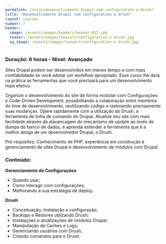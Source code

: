 ```yaml
---
permalink: /curso/desenvolvimento-drupal-com-configuration-e-drush/
title: "Desenvolvimento Drupal com Configuration e Drush"
layout: courses
number: 7
header:
  image: /assets/images/headers/header-013.jpg
  teaser: /assets/images/teasers/configuration-e-drush.jpg
  og_image: /assets/images/teasers/configuration-e-drush.jpg
---
```


### Duração: 6 horas - Nível: Avançado

Sites Drupal podem ser desenvolvidos em menos tempo e com mais confiabilidade se você adotar um workflow apropriado. Esse curso lhe dará na prática as ferramentas que você precisará para um desenvolvimento mais efetivo.

Organize o desenvolvimento do site de forma modular com Configurações e Code-Driven Development, possibilitando a colaboração entre membros do time de desenvolvimento, reutilizando código e rastreando precisamente suas mudanças. Opere rapidamente com a utilização do Drush, a ferramenta de linha de comando do Drupal. Atualize seu site com mais facilidade através da alavancagem do mecanismo de update ao invés de dumps do banco de dados, e aprenda estender a ferramenta que é a melhor amiga de um desenvolvedor Drupal, o Drush.

Pré-requisitos: Conhecimento de PHP, experiência em construção e gerenciamento de sites Drupal e desenvolvimento de módulos com Drupal.

### Conteúdo:

**Gerenciamento de Configurações**
- Quando usar;
- Como interagir com configurações;
- Melhorando a sua estratégia de deploy.

**Drush**
- Conceituação, Instalação e configuração;
- Backups e Restores utilizando Drush;
- Instalações e atualizações de módulos Drupal;
- Manipulação de Caches e Logs;
- Gerenciando usuários com Drush;
- Criando comandos para o Drush.